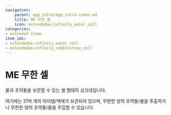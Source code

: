 ```yaml
---
navigation:
    parent: epp_intro/epp_intro-index.md
    title: ME 무한 셀
    icon: extendedae:infinity_water_cell
categories:
- extended items
item_ids:
- extendedae:infinity_water_cell
- extendedae:infinity_cobblestone_cell
---
```


# ME 무한 셀

물과 조약돌을 보관할 수 있는 셀 형태의 싱크대입니다.

<Row>
<ItemImage id="extendedae:infinity_water_cell" scale="4"></ItemImage>
<ItemImage id="extendedae:infinity_cobblestone_cell" scale="4"></ItemImage>
</Row>

여기에는 21억 개의 아이템/액체가 보관되어 있으며, 무한한 양의 조약돌/물을 추출하거나 무한한 양의 조약돌/물을 주입할 수 있습니다.
